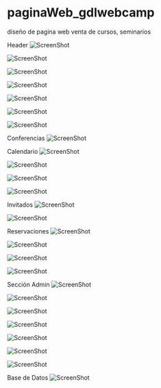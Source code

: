 # paginaWeb_gdlwebcamp
diseño de pagina web venta de cursos, seminarios

Header
![ScreenShot](https://raw.github.com/Gamas-G/paginaWeb_gdlwebcamp/master/Screen/Header.png)

![ScreenShot](https://raw.github.com/Gamas-G/paginaWeb_gdlwebcamp/master/Screen/LaMejor.png)

![ScreenShot](https://raw.github.com/Gamas-G/paginaWeb_gdlwebcamp/master/Screen/LaMejor2.png)

![ScreenShot](https://raw.github.com/Gamas-G/paginaWeb_gdlwebcamp/master/Screen/Paralax.png)

![ScreenShot](https://raw.github.com/Gamas-G/paginaWeb_gdlwebcamp/master/Screen/precios.png)

![ScreenShot](https://raw.github.com/Gamas-G/paginaWeb_gdlwebcamp/master/Screen/testimoniales.png)

![ScreenShot](https://raw.github.com/Gamas-G/paginaWeb_gdlwebcamp/master/Screen/Footer.png)

Conferencias
![ScreenShot](https://raw.github.com/Gamas-G/paginaWeb_gdlwebcamp/master/Screen/Conferencias.png)

Calendario
![ScreenShot](https://raw.github.com/Gamas-G/paginaWeb_gdlwebcamp/master/Screen/Calendario.png)

![ScreenShot](https://raw.github.com/Gamas-G/paginaWeb_gdlwebcamp/master/Screen/Calendario2.png)

![ScreenShot](https://raw.github.com/Gamas-G/paginaWeb_gdlwebcamp/master/Screen/Calendario3.png)

![ScreenShot](https://raw.github.com/Gamas-G/paginaWeb_gdlwebcamp/master/Screen/Calendario4.png)

Invitados
![ScreenShot](https://raw.github.com/Gamas-G/paginaWeb_gdlwebcamp/master/Screen/Invitados.png)

![ScreenShot](https://raw.github.com/Gamas-G/paginaWeb_gdlwebcamp/master/Screen/InvitadosClic.png)

Reservaciones
![ScreenShot](https://raw.github.com/Gamas-G/paginaWeb_gdlwebcamp/master/Screen/Reservaciones.png)

![ScreenShot](https://raw.github.com/Gamas-G/paginaWeb_gdlwebcamp/master/Screen/Reservaciones2.png)

![ScreenShot](https://raw.github.com/Gamas-G/paginaWeb_gdlwebcamp/master/Screen/Reservaciones3.png)

![ScreenShot](https://raw.github.com/Gamas-G/paginaWeb_gdlwebcamp/master/Screen/Reservaciones4.png)

Sección Admin
![ScreenShot](https://raw.github.com/Gamas-G/paginaWeb_gdlwebcamp/master/Screen/sesionInicio.png)

![ScreenShot](https://raw.github.com/Gamas-G/paginaWeb_gdlwebcamp/master/Screen/sesion.png)

![ScreenShot](https://raw.github.com/Gamas-G/paginaWeb_gdlwebcamp/master/Screen/sesionRegistrados.png)

![ScreenShot](https://raw.github.com/Gamas-G/paginaWeb_gdlwebcamp/master/Screen/sesionNuevoInvitado.png)

![ScreenShot](https://raw.github.com/Gamas-G/paginaWeb_gdlwebcamp/master/Screen/sesionNuevaCategoria.png)

![ScreenShot](https://raw.github.com/Gamas-G/paginaWeb_gdlwebcamp/master/Screen/sesionNuevoEvento.png)

![ScreenShot](https://raw.github.com/Gamas-G/paginaWeb_gdlwebcamp/master/Screen/sesionNuevoAdmin.png)

Base de Datos
![ScreenShot](https://raw.github.com/Gamas-G/paginaWeb_gdlwebcamp/master/Screen/base.png)
